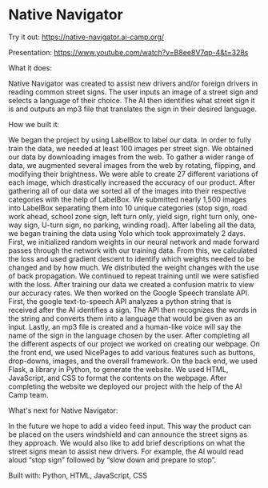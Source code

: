 # Native Navigator 

Try it out: https://native-navigator.ai-camp.org/

Presentation: https://www.youtube.com/watch?v=B8ee8V7qp-4&t=328s

What it does:

Native Navigator was created to assist new drivers and/or foreign drivers in reading common street signs. The user inputs an image of a street sign and selects a language of their choice. The AI then identifies what street sign it is and outputs an mp3 file that translates the sign in their desired language. 

How we built it:

We began the project by using LabelBox to label our data. In order to fully train the data, we needed at least 100 images per street sign. We obtained our data by downloading images from the web. To gather a wider range of data, we augmented several images from the web by rotating, flipping, and modifying their brightness. We were able to create 27 different variations of each image, which drastically increased the accuracy of our product. After gathering all of our data we sorted all of the images into their respective categories with the help of LabelBox. We submitted nearly 1,500 images into LabelBox separating them into 10 unique categories (stop sign, road work ahead, school zone sign, left turn only, yield sign, right turn only, one-way sign, U-turn sign, no parking, winding road). After labeling all the data, we began training the data using Yolo which took approximately 2 days.  First, we initialized random weights in our neural network and made forward passes through the network with our training data. From this, we calculated the loss and used gradient descent to identify which weights needed to be changed and by how much. We distributed the weight changes with the use of back propagation. We continued to repeat training until we were satisfied with the loss. After training our data we created a confusion matrix to view our accuracy rates. We then worked on the Google Speech translate API. First, the google text-to-speech API analyzes a python string that is received after the AI identifies a sign. The API then recognizes the words in the string and converts them into a language that would be given as an input. Lastly, an mp3 file is created and a human-like voice will say the name of the sign in the language chosen by the user. After completing all the different aspects of our project we worked on creating our webpage. On the front end, we used NicePages to add various features such as buttons, drop-downs, images, and the overall framework. On the back end, we used Flask, a library in Python, to generate the website. We used HTML, JavaScript, and CSS to format the contents on the webpage. After completing the website we deployed our project with the help of the AI Camp team. 

What's next for Native Navigator:

In the future we hope to add a video feed input. This way the product can be placed on the users windshield and can announce the street signs as they approach. We would also like to add brief descriptions on what the street signs mean to assist new drivers. For example, the AI would read aloud “stop sign” followed by “slow down and prepare to stop”. 

Built with:
Python, HTML, JavaScript, CSS


